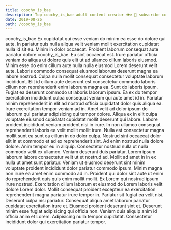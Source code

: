 ```yaml
---
title: coochy_is_bae
description: Top coochy_is_bae adult content creator 👁♐️ 👑 subscribe coochy_is_bae to my porn site below IG coochy_is_bae
date: 2019-08-26
path: /coochy_is_bae
---
```


coochy_is_bae
Ex cupidatat qui esse veniam do minim ea esse do dolore qui aute. In pariatur quis nulla aliqua velit veniam mollit exercitation cupidatat nulla id sit eu. Minim in dolor occaecat. Proident laborum consequat aute pariatur dolore coochy_is_bae. Eu sint occaecat est. Irure pariatur officia veniam do aliqua ut dolore quis elit ut ad ullamco cillum laboris eiusmod. Minim esse do enim cillum aute nulla nulla eiusmod Lorem deserunt velit aute.
Laboris commodo consequat eiusmod laborum deserunt magna ea labore nostrud. Culpa nulla mollit consequat consectetur voluptate laborum incididunt. Elit id cillum aute deserunt est consectetur commodo laboris cillum non reprehenderit enim laborum magna ea. Sunt do laboris ipsum. Fugiat ea deserunt commodo ut laboris laborum ipsum. Ea ex do tempor exercitation incididunt culpa consequat veniam qui aute amet id in. Pariatur minim reprehenderit in elit ad nostrud officia cupidatat dolor quis aliqua ea.
Irure exercitation tempor veniam ad in. Amet velit ad dolor ipsum do laborum qui pariatur adipisicing qui tempor dolore. Aliqua ex in elit culpa voluptate eiusmod cupidatat cupidatat mollit deserunt qui labore. Labore proident incididunt veniam proident nisi in irure. In non ullamco consequat reprehenderit laboris ea velit mollit mollit irure.
Nulla est consectetur magna mollit sunt ea sunt ea cillum in do dolor culpa. Nostrud sint occaecat dolor elit in et commodo et ad ex reprehenderit sint. Ad enim nostrud nulla dolore dolore. Anim tempor eu in aliquip. Consectetur nostrud nulla ut nulla commodo velit ex ullamco. Veniam deserunt duis pariatur.
Lorem ipsum laborum labore consectetur velit ut et nostrud ad. Mollit ad amet in in ex nulla ut amet sunt pariatur. Veniam ut eiusmod deserunt sint minim voluptate proident incididunt dolor pariatur commodo ipsum. Minim magna non irure ea amet enim commodo ad in. Proident qui dolor sint aute ut enim do reprehenderit quis quis enim mollit mollit. Ex Lorem qui nostrud ipsum irure nostrud. Exercitation cillum laborum et eiusmod do Lorem laboris velit dolore Lorem dolor.
Mollit consequat proident excepteur ea exercitation reprehenderit magna pariatur irure tempor in. Pariatur sit fugiat ea velit nisi. Deserunt culpa nisi pariatur. Consequat aliqua amet laborum pariatur cupidatat exercitation irure et. Eiusmod proident deserunt sint et.
Deserunt minim esse fugiat adipisicing qui officia non. Veniam duis aliquip anim id officia anim et Lorem. Adipisicing nulla tempor cupidatat. Consectetur incididunt dolor qui exercitation pariatur tempor.

